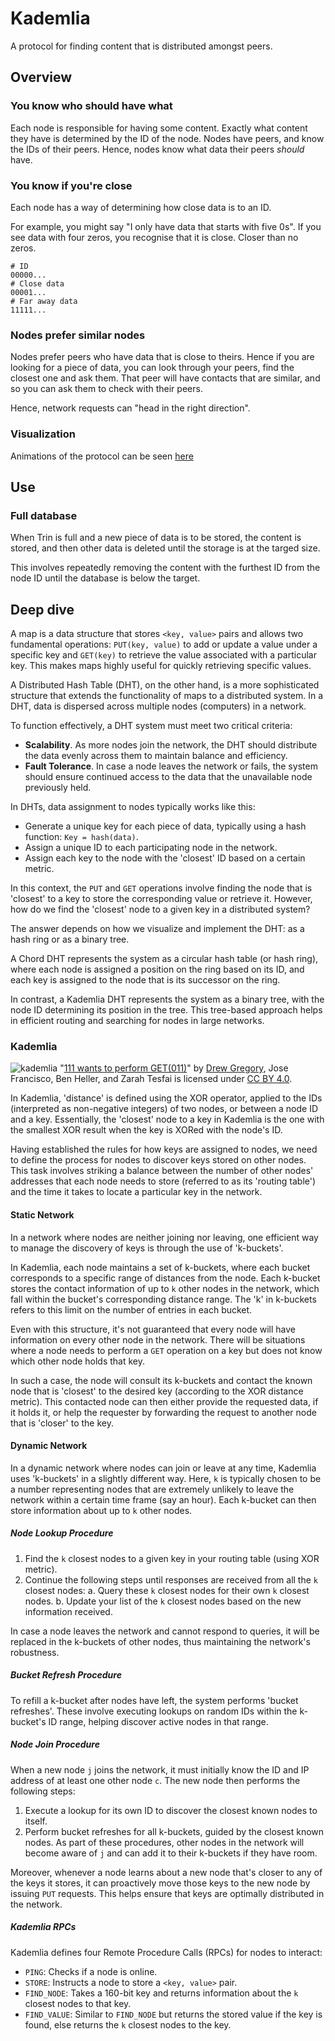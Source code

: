 # Kademlia

A protocol for finding content that is distributed amongst peers.

## Overview

### You know who should have what
Each node is responsible for having some content. Exactly what
content they have is determined by the ID of the node. Nodes have
peers, and know the IDs of their peers. Hence, nodes know what data
their peers *should* have.

### You know if you're close

Each node has a way of determining how close data is to an ID.

For example, you might say "I only have data that starts with five 0s".
If you see data with four zeros, you recognise that it is close. Closer
than no zeros.
```ignore
# ID
00000...
# Close data
00001...
# Far away data
11111...
```

### Nodes prefer similar nodes

Nodes prefer peers who have data that is close to theirs. Hence
if you are looking for a piece of data, you can look through your
peers, find the closest one and ask them. That peer will have
contacts that are similar, and so you can ask them to check with their peers.

Hence, network requests can "head in the right direction".

### Visualization

Animations of the protocol can be seen [here](https://kelseyc18.github.io/kademlia_vis/basics/1/)

## Use

### Full database

When Trin is full and a new piece of data is to be stored, the content is
stored, and then other data is deleted until the storage is at the targed size.

This involves repeatedly removing the content with the furthest ID from the node ID until
the database is below the target.

## Deep dive

A map is a data structure that stores `<key, value>` pairs and allows two fundamental operations: `PUT(key, value)` to add or update a value under a specific key and `GET(key)` to retrieve the value associated with a particular key. This makes maps highly useful for quickly retrieving specific values.

A Distributed Hash Table (DHT), on the other hand, is a more sophisticated structure that extends the functionality of maps to a distributed system. In a DHT, data is dispersed across multiple nodes (computers) in a network.

To function effectively, a DHT system must meet two critical criteria:
- **Scalability**. As more nodes join the network, the DHT should distribute the data evenly across them to maintain balance and efficiency.
- **Fault Tolerance**. In case a node leaves the network or fails, the system should ensure continued access to the data that the unavailable node previously held.

In DHTs, data assignment to nodes typically works like this:

- Generate a unique key for each piece of data, typically using a hash function: `Key = hash(data)`.
- Assign a unique ID to each participating node in the network.
- Assign each key to the node with the 'closest' ID based on a certain metric.

In this context, the `PUT` and `GET` operations involve finding the node that is 'closest' to a key to store the corresponding value or retrieve it. However, how do we find the 'closest' node to a given key in a distributed system?

The answer depends on how we visualize and implement the DHT: as a hash ring or as a binary tree. 

A Chord DHT represents the system as a circular hash table (or hash ring), where each node is assigned a position on the ring based on its ID, and each key is assigned to the node that is its successor on the ring.

In contrast, a Kademlia DHT represents the system as a binary tree, with the node ID determining its position in the tree. This tree-based approach helps in efficient routing and searching for nodes in large networks.


### Kademlia

![kademlia](https://codethechange.stanford.edu/guides/_images/fig7.png "kademlia")
"[111 wants to perform GET(011)](https://codethechange.stanford.edu/guides/guide_kademlia.html#id9)" by [Drew Gregory](https://github.com/DrewGregory), Jose Francisco, Ben Heller, and Zarah Tesfai is licensed under [CC BY 4.0](https://creativecommons.org/licenses/by/4.0/).

In Kademlia, 'distance' is defined using the XOR operator, applied to the IDs (interpreted as non-negative integers) of two nodes, or between a node ID and a key. Essentially, the 'closest' node to a key in Kademlia is the one with the smallest XOR result when the key is XORed with the node's ID.

Having established the rules for how keys are assigned to nodes, we need to define the process for nodes to discover keys stored on other nodes. This task involves striking a balance between the number of other nodes' addresses that each node needs to store (referred to as its 'routing table') and the time it takes to locate a particular key in the network.

#### Static Network

In a network where nodes are neither joining nor leaving, one efficient way to manage the discovery of keys is through the use of 'k-buckets'. 

In Kademlia, each node maintains a set of k-buckets, where each bucket corresponds to a specific range of distances from the node. Each k-bucket stores the contact information of up to `k` other nodes in the network, which fall within the bucket's corresponding distance range. The 'k' in k-buckets refers to this limit on the number of entries in each bucket.

Even with this structure, it's not guaranteed that every node will have information on every other node in the network. There will be situations where a node needs to perform a `GET` operation on a key but does not know which other node holds that key. 

In such a case, the node will consult its k-buckets and contact the known node that is 'closest' to the desired key (according to the XOR distance metric). This contacted node can then either provide the requested data, if it holds it, or help the requester by forwarding the request to another node that is 'closer' to the key.


#### Dynamic Network

In a dynamic network where nodes can join or leave at any time, Kademlia uses 'k-buckets' in a slightly different way. Here, `k` is typically chosen to be a number representing nodes that are extremely unlikely to leave the network within a certain time frame (say an hour). Each k-bucket can then store information about up to `k` other nodes.

##### Node Lookup Procedure
1. Find the `k` closest nodes to a given key in your routing table (using XOR metric).
2. Continue the following steps until responses are received from all the `k` closest nodes:
   a. Query these `k` closest nodes for their own `k` closest nodes.
   b. Update your list of the `k` closest nodes based on the new information received.

In case a node leaves the network and cannot respond to queries, it will be replaced in the k-buckets of other nodes, thus maintaining the network's robustness.

##### Bucket Refresh Procedure
To refill a k-bucket after nodes have left, the system performs 'bucket refreshes'. These involve executing lookups on random IDs within the k-bucket's ID range, helping discover active nodes in that range.

##### Node Join Procedure
When a new node `j` joins the network, it must initially know the ID and IP address of at least one other node `c`. The new node then performs the following steps:
1. Execute a lookup for its own ID to discover the closest known nodes to itself.
2. Perform bucket refreshes for all k-buckets, guided by the closest known nodes.
As part of these procedures, other nodes in the network will become aware of `j` and can add it to their k-buckets if they have room.

Moreover, whenever a node learns about a new node that's closer to any of the keys it stores, it can proactively move those keys to the new node by issuing `PUT` requests. This helps ensure that keys are optimally distributed in the network.

##### Kademlia RPCs
Kademlia defines four Remote Procedure Calls (RPCs) for nodes to interact:

- `PING`: Checks if a node is online.
- `STORE`: Instructs a node to store a `<key, value>` pair.
- `FIND_NODE`: Takes a 160-bit key and returns information about the `k` closest nodes to that key.
- `FIND_VALUE`: Similar to `FIND_NODE` but returns the stored value if the key is found, else returns the `k` closest nodes to the key.

